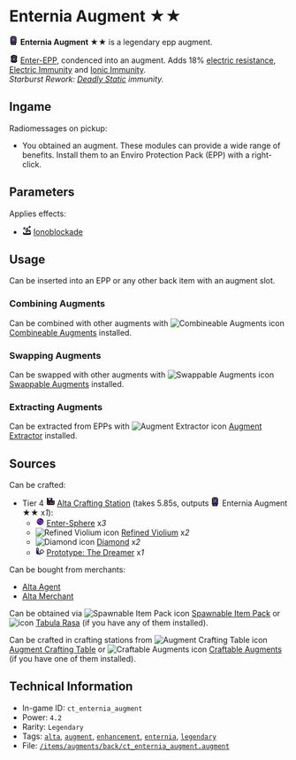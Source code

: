 # Enternia Augment ★★

<img src="https://raw.githubusercontent.com/Ceterai/Enternia/main/items/augments/back/ct_enternia_augment.png" alt="Enternia Augment ★★ icon" loading="lazy" height="16px" width="auto" /> **Enternia Augment ★★** is a legendary epp augment.

<img src="https://raw.githubusercontent.com/Ceterai/Enternia/main/items/armors/alta/tier6/enternia/epp/icon.png" alt="Enter-EPP icon" loading="lazy" height="16px" width="auto" /> [Enter-EPP](https://ceterai.github.io/MyEnternia/Wiki/Enter-EPP), condenced into an augment.
Adds 18% [electric resistance](https://ceterai.github.io/MyEnternia/Wiki/electricresistance), [Electric Immunity](https://ceterai.github.io/MyEnternia/Wiki/ElectricImmunity) and [Ionic Immunity](https://ceterai.github.io/MyEnternia/Wiki/IonicImmunity).  
_Starburst Rework: _[Deadly Static](https://ceterai.github.io/MyEnternia/Wiki/DeadlyStatic)_ immunity._

## Ingame

Radiomessages on pickup:

- You obtained an augment. These modules can provide a wide range of benefits. Install them to an Enviro Protection Pack (EPP) with a right-click.

## Parameters

Applies effects:

- <img src="https://raw.githubusercontent.com/Ceterai/Enternia/main/stats/effects/ct_ionicblockade.png" alt="Ionoblockade icon" loading="lazy" height="16px" width="auto" /> [Ionoblockade](https://ceterai.github.io/MyEnternia/Wiki/Ionoblockade)

## Usage

Can be inserted into an EPP or any other back item with an augment slot.

### Combining Augments

Can be combined with other augments with <img src="https://steamuserimages-a.akamaihd.net/ugc/492401650192978081/D36F8189998DD6C50ADDD04DE064D84870C0A9DE/" alt="Combineable Augments icon" width="16" height="16"/> [Combineable Augments](https://steamcommunity.com/sharedfiles/filedetails/?id=739151610) installed.

### Swapping Augments

Can be swapped with other augments with <img src="https://steamuserimages-a.akamaihd.net/ugc/2356013941929363543/DB06D6F43E428335A3B6E567CC64498DB56C3692/" alt="Swappable Augments icon" width="16" height="16"/> [Swappable Augments](https://steamcommunity.com/sharedfiles/filedetails/?id=2967291460) installed.

### Extracting Augments

Can be extracted from EPPs with <img src="https://steamuserimages-a.akamaihd.net/ugc/170410764603380456/965B40D7069D38F5220D2BED17CFF797F73C775A/" alt="Augment Extractor icon" width="16" height="16"/> [Augment Extractor](https://steamcommunity.com/sharedfiles/filedetails/?id=855668523) installed.

## Sources

Can be crafted:

- Tier 4 ![ ](https://raw.githubusercontent.com/Ceterai/Enternia/main/objects/alta/crafting/crafting_station/icon4.png) [Alta Crafting Station](https://ceterai.github.io/MyEnternia/Wiki/AltaCraftingStation) (takes 5.85s, outputs <img src="https://raw.githubusercontent.com/Ceterai/Enternia/main/items/augments/back/ct_enternia_augment.png" alt="Enternia Augment ★★ icon" loading="lazy" height="16px" width="auto" /> Enternia Augment ★★ x*1*):
  - <img src="https://raw.githubusercontent.com/Ceterai/Enternia/main/items/generic/crafting/alta/entersphere.png" alt="Enter-Sphere icon" loading="lazy" height="16px" width="auto" /> [Enter-Sphere](https://ceterai.github.io/MyEnternia/Wiki/Enter-Sphere) x*3*
  - <img src="https://starbounder.org/mediawiki/images/7/7d/Refined_Violium.png" alt="Refined Violium icon" loading="lazy" height="11px" width="11px" /> [Refined Violium](https://starbounder.org/Refined_Violium) x*2*
  - <img src="https://starbounder.org/mediawiki/images/e/ea/Diamond.png" alt="Diamond icon" loading="lazy" height="16px" width="16px" /> [Diamond](https://starbounder.org/Diamond) x*2*
  - <img src="https://raw.githubusercontent.com/Ceterai/Enternia/main/codex/alta/datamass/ionic.png" alt="Prototype: The Dreamer icon" loading="lazy" height="16px" width="auto" /> [Prototype: The Dreamer](https://ceterai.github.io/MyEnternia/Wiki/Prototype-TheDreamer) x*1*

Can be bought from merchants:

- [Alta Agent](https://ceterai.github.io/MyEnternia/Wiki/AltaAgent)
- [Alta Merchant](https://ceterai.github.io/MyEnternia/Wiki/AltaMerchant)

Can be obtained via <img src="https://raw.githubusercontent.com/Silverfeelin/Starbound-SpawnableItemPack/master/interface/sip/iconSmall.png" alt="Spawnable Item Pack icon" width="18" height="14"/> [Spawnable Item Pack](https://steamcommunity.com/sharedfiles/filedetails/?id=733665104) or <img src="https://steamuserimages-a.akamaihd.net/ugc/263843960696222713/3EC9A7C005541F7D577EBCB8C5736B4EFC9973D6/" alt="icon" width="8" height="12"/> [Tabula Rasa](https://community.playstarbound.com/resources/the-tabula-rasa.3222/) (if you have any of them installed).

Can be crafted in crafting stations from <img src="https://steamuserimages-a.akamaihd.net/ugc/1725415622662508240/E93CFAFD3B8C3CECA31CCAD9D803E03084024897/" alt="Augment Crafting Table icon" width="16" height="16"/> [Augment Crafting Table](https://steamcommunity.com/sharedfiles/filedetails/?id=2131697647) or <img src="https://steamuserimages-a.akamaihd.net/ugc/1860565926560529947/95E90B5B87E61148665672A6BEF957C94ADD0123/" alt="Craftable Augments icon" width="16" height="16"/> [Craftable Augments](https://steamcommunity.com/sharedfiles/filedetails/?id=2828132232) (if you have one of them installed).

## Technical Information

- In-game ID: `ct_enternia_augment`
- Power: `4.2`
- Rarity: `Legendary`
- Tags: [`alta`](https://ceterai.github.io/MyEnternia/Wiki/Tags/Alta), [`augment`](https://ceterai.github.io/MyEnternia/Wiki/Tags/Augment), [`enhancement`](https://ceterai.github.io/MyEnternia/Wiki/Tags/Enhancement), [`enternia`](https://ceterai.github.io/MyEnternia/Wiki/Tags/Enternia), [`legendary`](https://ceterai.github.io/MyEnternia/Wiki/Tags/Legendary)
- File: [`/items/augments/back/ct_enternia_augment.augment`](https://github.com/Ceterai/Enternia/blob/main/items/augments/back/ct_enternia_augment.augment)
